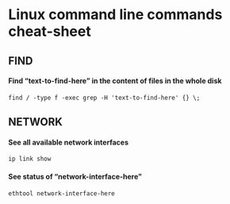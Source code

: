 # Linux command line commands cheat-sheet







## FIND

#### Find “text-to-find-here” in the content of files in the whole disk
```find / -type f -exec grep -H 'text-to-find-here' {} \;```







## NETWORK

#### See all available network interfaces
```ip link show```

#### See status of “network-interface-here”
```ethtool network-interface-here```